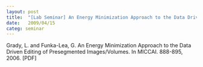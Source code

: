 ```yaml
---
layout: post
title:  "[Lab Seminar] An Energy Minimization Approach to the Data Driven Editing of Presegmented Images/Volumes"
date:   2009/04/15
categ: seminar
---
```






Grady, L. and Funka-Lea, G. An Energy Minimization Approach to the Data Driven Editing of Presegmented Images/Volumes. In MICCAI. 888-895, 2006. [PDF]





 

